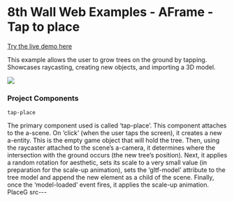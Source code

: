 # 8th Wall Web Examples - AFrame - Tap to place

[Try the live demo here](https://8thwall.8thwall.app/placeground-aframe)

This example allows the user to grow trees on the ground by tapping. Showcases raycasting,
creating new objects, and importing a 3D model.

![](https://media.giphy.com/media/1vcbBZMlaZ4KElLnNH/giphy.gif)

### Project Components

```tap-place```

The primary component used is called ‘tap-place’. This component attaches to the a-scene. On ‘click’ (when the user taps the screen), it creates a new a-entity. This is the empty game object that will hold the tree. Then, using the raycaster attached to the scene’s a-camera, it determines where the intersection with the ground occurs (the new tree’s position). Next, it applies a random rotation for aesthetic, sets its scale to a very small value (in preparation for the scale-up animation), sets the ‘gltf-model’ attribute to the tree model and append the new element as a child of the scene. Finally, once the ‘model-loaded’ event fires, it applies the scale-up animation.
P l a c e G   s r c - - -  
 
